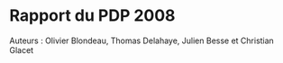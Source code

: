 # Rapport du PDP 2008

Auteurs : Olivier Blondeau, Thomas Delahaye, Julien Besse et Christian Glacet
